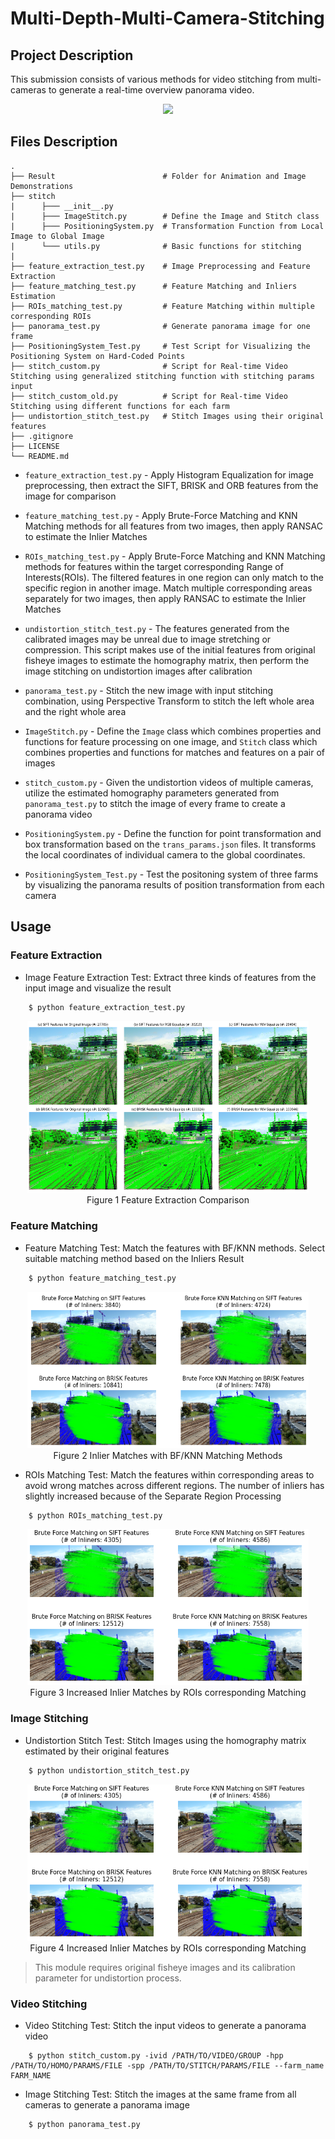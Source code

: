# Multi-Depth-Multi-Camera-Stitching

## Project Description

This submission consists of various methods for video stitching from multi-cameras to generate a real-time overview panorama video. 

<div align=center>
<img src="result/panaroma.gif" controls="controls" muted="muted"/>
</div>

## Files Description
    .
    ├── Result                        # Folder for Animation and Image Demonstrations
    ├── stitch
    |      ├─── __init__.py
    |      ├─── ImageStitch.py        # Define the Image and Stitch class
    |      ├─── PositioningSystem.py  # Transformation Function from Local Image to Global Image
    |      └─── utils.py              # Basic functions for stitching
    |
    ├── feature_extraction_test.py    # Image Preprocessing and Feature Extraction
    ├── feature_matching_test.py      # Feature Matching and Inliers Estimation
    ├── ROIs_matching_test.py         # Feature Matching within multiple corresponding ROIs
    ├── panorama_test.py              # Generate panorama image for one frame
    ├── PositioningSystem_Test.py     # Test Script for Visualizing the Positioning System on Hard-Coded Points
    ├── stitch_custom.py              # Script for Real-time Video Stitching using generalized stitching function with stitching params input
    ├── stitch_custom_old.py          # Script for Real-time Video Stitching using different functions for each farm
    ├── undistortion_stitch_test.py   # Stitch Images using their original features 
    ├── .gitignore
    ├── LICENSE
    └── README.md

- `feature_extraction_test.py` - Apply Histogram Equalization for image preprocessing, then extract the SIFT, BRISK and ORB features from the image for comparison

- `feature_matching_test.py` - Apply Brute-Force Matching and KNN Matching methods for all features from two images, then apply RANSAC to estimate the Inlier Matches

- `ROIs_matching_test.py` - Apply Brute-Force Matching and KNN Matching methods for features within the target corresponding Range of Interests(ROIs). The filtered features in one region can only match to the specific region in another image. Match multiple corresponding areas separately for two images, then apply RANSAC to estimate the Inlier Matches

- `undistortion_stitch_test.py` - The features generated from the calibrated images may be unreal due to image stretching or compression. This script makes use of the initial features from original fisheye images to estimate the homography matrix, then perform the image stitching on undistortion images after calibration

- `panorama_test.py` - Stitch the new image with input stitching combination, using Perspective Transform to stitch the left whole area and the right whole area

- `ImageStitch.py` - Define the `Image` class which combines properties and functions for feature processing on one image, and `Stitch` class which combines properties and functions for matches and features on a pair of images

- `stitch_custom.py` - Given the undistortion videos of multiple cameras, utilize the estimated homography parameters generated from `panorama_test.py` to stitch the image of every frame to create a panorama video

- `PositioningSystem.py` - Define the function for point transformation and box transformation based on the `trans_params.json` files. It transforms the local coordinates of individual camera to the global coordinates.

- `PositioningSystem_Test.py` - Test the positoning system of three farms by visualizing the panorama results of position transformation from each camera

## Usage
### Feature Extraction
- Image Feature Extraction Test: Extract three kinds of features from the input image and visualize the result
```bash
    $ python feature_extraction_test.py
```
<div align="center">
<img src="result/feature_extraction.png" width="450" height="275"/>
<br/>
Figure 1  Feature Extraction Comparison
</div>

### Feature Matching
- Feature Matching Test: Match the features with BF/KNN methods. Select suitable matching method based on the Inliers Result
```bash
    $ python feature_matching_test.py
```
<div align="center">
<img src="result/feature_matching.png" width="450" height="250"/>
<br/>
Figure 2  Inlier Matches with BF/KNN Matching Methods 
</div>

- ROIs Matching Test: Match the features within corresponding areas to avoid wrong matches across different regions. The number of inliers has slightly increased because of the Separate Region Processing
```bash
    $ python ROIs_matching_test.py
```
<div align="center">
<img src="result/ROI_feature_matching.png" width="450" height="250"/>
<br/>
Figure 3  Increased Inlier Matches by ROIs corresponding Matching 
</div>

### Image Stitching
- Undistortion Stitch Test: Stitch Images using the homography matrix estimated by their original features
```bash
    $ python undistortion_stitch_test.py
```
<div align="center">
<img src="result/ROI_feature_matching.png" width="450" height="250"/>
<br/>
Figure 4  Increased Inlier Matches by ROIs corresponding Matching 
</div>

> This module requires original fisheye images and its calibration parameter for undistortion process.

### Video Stitching
- Video Stitching Test: Stitch the input videos to generate a panorama video
```
    $ python stitch_custom.py -ivid /PATH/TO/VIDEO/GROUP -hpp /PATH/TO/HOMO/PARAMS/FILE -spp /PATH/TO/STITCH/PARAMS/FILE --farm_name FARM_NAME
```
- Image Stitching Test: Stitch the images at the same frame from all cameras to generate a panorama image
```
    $ python panorama_test.py
```